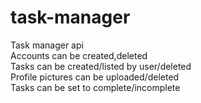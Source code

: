 # task-manager
Task manager api\
Accounts can be created,deleted\
Tasks can be created/listed by user/deleted\
Profile pictures can be uploaded/deleted\
Tasks can be set to complete/incomplete
